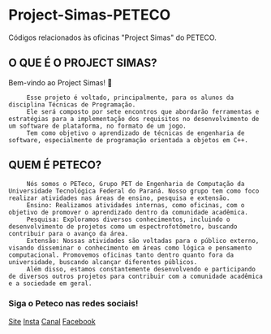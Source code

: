 # Project-Simas-PETECO
Códigos relacionados às oficinas "Project Simas" do PETECO.
## O QUE É O PROJECT SIMAS?
Bem-vindo ao Project Simas! 🙂

         Esse projeto é voltado, principalmente, para os alunos da disciplina Técnicas de Programação.
         Ele será composto por sete encontros que abordarão ferramentas e estratégias para a implementação dos requisitos no desenvolvimento de um software de plataforma, no formato de um jogo.
         Tem como objetivo o aprendizado de técnicas de engenharia de software, especialmente de programação orientada a objetos em C++.

## QUEM É PETECO?
         Nós somos o PETeco, Grupo PET de Engenharia de Computação da Universidade Tecnológica Federal do Paraná. Nosso grupo tem como foco realizar atividades nas áreas de ensino, pesquisa e extensão.
         Ensino: Realizamos atividades internas, como oficinas, com o objetivo de promover o aprendizado dentro da comunidade acadêmica.
         Pesquisa: Exploramos diversos conhecimentos, incluindo o desenvolvimento de projetos como um espectrofotômetro, buscando contribuir para o avanço da área.
         Extensão: Nossas atividades são voltadas para o público externo, visando disseminar o conhecimento em áreas como lógica e pensamento computacional. Promovemos oficinas tanto dentro quanto fora da universidade, buscando alcançar diferentes públicos.
         Além disso, estamos constantemente desenvolvendo e participando de diversos outros projetos para contribuir com a comunidade acadêmica e a sociedade em geral.

### Siga o Peteco nas redes sociais! 
[Site](https://utfpr.curitiba.br/peteco/)
[Insta](https://www.instagram.com/peteco_utfpr/)
[Canal](https://www.youtube.com/c/PETECOUTFPR)
[Facebook](https://www.facebook.com/petecoutf/)
